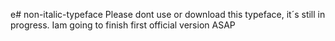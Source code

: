 e# non-italic-typeface
Please dont use or download this typeface, it´s still in progress.
Iam going to finish first official version ASAP

